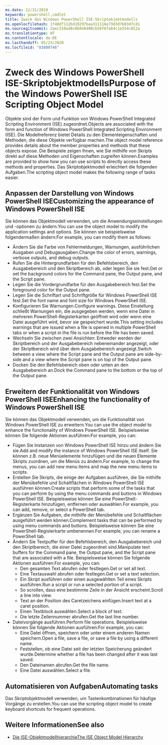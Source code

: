 ```yaml
---
ms.date: 12/31/2019
keywords: powershell,cmdlet
title: Zweck des Windows PowerShell ISE-Skriptobjektmodells
ms.openlocfilehash: 1f48df112bd19297baa311116e79d3d7603d7c81
ms.sourcegitcommit: 2aec310ad0c0b048400cb56f6fa64c1e554c812a
ms.translationtype: HT
ms.contentlocale: de-DE
ms.lasthandoff: 05/23/2020
ms.locfileid: "83809746"
---
```

# <a name="purpose-of-the-windows-powershell-ise-scripting-object-model"></a><span data-ttu-id="5d79f-103">Zweck des Windows PowerShell ISE-Skriptobjektmodells</span><span class="sxs-lookup"><span data-stu-id="5d79f-103">Purpose of the Windows PowerShell ISE Scripting Object Model</span></span>

<span data-ttu-id="5d79f-104">Objekte sind der Form und Funktion von Windows PowerShell Integrated Scripting Environment (ISE) zugeordnet.</span><span class="sxs-lookup"><span data-stu-id="5d79f-104">Objects are associated with the form and function of Windows PowerShell Integrated Scripting Environment (ISE).</span></span> <span data-ttu-id="5d79f-105">Die Modellreferenz bietet Details zu den Elementeigenschaften und Methoden, die diese Objekte verfügbar machen.</span><span class="sxs-lookup"><span data-stu-id="5d79f-105">The object model reference provides details about the member properties and methods that these objects expose.</span></span> <span data-ttu-id="5d79f-106">Die Beispiele zeigen Ihnen, wie Sie mithilfe von Skripts direkt auf diese Methoden und Eigenschaften zugreifen können.</span><span class="sxs-lookup"><span data-stu-id="5d79f-106">Examples are provided to show how you can use scripts to directly access these methods and properties.</span></span> <span data-ttu-id="5d79f-107">Das Skriptobjektmodell erleichtert die folgenden Aufgaben.</span><span class="sxs-lookup"><span data-stu-id="5d79f-107">The scripting object model makes the following range of tasks easier.</span></span>

## <a name="customizing-the-appearance-of-windows-powershell-ise"></a><span data-ttu-id="5d79f-108">Anpassen der Darstellung von Windows PowerShell ISE</span><span class="sxs-lookup"><span data-stu-id="5d79f-108">Customizing the appearance of Windows PowerShell ISE</span></span>

<span data-ttu-id="5d79f-109">Sie können das Objektmodell verwenden, um die Anwendungseinstellungen und -optionen zu ändern.</span><span class="sxs-lookup"><span data-stu-id="5d79f-109">You can use the object model to modify the application settings and options.</span></span> <span data-ttu-id="5d79f-110">Sie können sie beispielsweise folgendermaßen ändern:</span><span class="sxs-lookup"><span data-stu-id="5d79f-110">For example, you can modify them as follows:</span></span>

- <span data-ttu-id="5d79f-111">Ändern Sie die Farbe von Fehlermeldungen, Warnungen, ausführlichen Ausgaben und Debugausgaben.</span><span class="sxs-lookup"><span data-stu-id="5d79f-111">Change the color of errors, warnings, verbose outputs, and debug outputs.</span></span>
- <span data-ttu-id="5d79f-112">Rufen Sie die Hintergrundfarben für den Befehlsbereich, den Ausgabebereich und den Skriptbereich ab, oder legen Sie sie fest.</span><span class="sxs-lookup"><span data-stu-id="5d79f-112">Get or set the background colors for the Command pane, the Output pane, and the Script pane.</span></span>
- <span data-ttu-id="5d79f-113">Legen Sie die Vordergrundfarbe für den Ausgabebereich fest.</span><span class="sxs-lookup"><span data-stu-id="5d79f-113">Set the foreground color for the Output pane.</span></span>
- <span data-ttu-id="5d79f-114">Legen Sie die Schriftart und Schriftgröße für Windows PowerShell ISE fest.</span><span class="sxs-lookup"><span data-stu-id="5d79f-114">Set the font name and font size for Windows PowerShell ISE.</span></span>
- <span data-ttu-id="5d79f-115">Konfigurieren Sie Warnungen.</span><span class="sxs-lookup"><span data-stu-id="5d79f-115">Configure warnings.</span></span> <span data-ttu-id="5d79f-116">Diese Einstellung schließt Warnungen ein, die ausgegeben werden, wenn eine Datei in mehreren PowerShell-Registerkarten geöffnet wird oder wenn eine Datei ausgeführt wird, bevor sie gespeichert wurde.</span><span class="sxs-lookup"><span data-stu-id="5d79f-116">This setting includes warnings that are issued when a file is opened in multiple PowerShell tabs or when a script in the file is run before the file has been saved.</span></span>
- <span data-ttu-id="5d79f-117">Wechseln Sie zwischen zwei Ansichten: Entweder werden der Skriptbereich und der Ausgabebereich nebeneinander angezeigt, oder der Skriptbereich wird über dem Ausgabebereich angezeigt.</span><span class="sxs-lookup"><span data-stu-id="5d79f-117">Switch between a view where the Script pane and the Output pane are side-by-side and a view where the Script pane is on top of the Output pane.</span></span>
- <span data-ttu-id="5d79f-118">Docken Sie den Befehlsbereich oben oder unten an den Ausgabebereich an.</span><span class="sxs-lookup"><span data-stu-id="5d79f-118">Dock the Command pane to the bottom or the top of the Output pane.</span></span>

## <a name="enhancing-the-functionality-of-windows-powershell-ise"></a><span data-ttu-id="5d79f-119">Erweitern der Funktionalität von Windows PowerShell ISE</span><span class="sxs-lookup"><span data-stu-id="5d79f-119">Enhancing the functionality of Windows PowerShell ISE</span></span>

<span data-ttu-id="5d79f-120">Sie können das Objektmodell verwenden, um die Funktionalität von Windows PowerShell ISE zu erweitern.</span><span class="sxs-lookup"><span data-stu-id="5d79f-120">You can use the object model to enhance the functionality of Windows PowerShell ISE.</span></span> <span data-ttu-id="5d79f-121">Beispielsweise können Sie folgende Aktionen ausführen:</span><span class="sxs-lookup"><span data-stu-id="5d79f-121">For example, you can:</span></span>

- <span data-ttu-id="5d79f-122">Fügen Sie Instanzen von Windows PowerShell ISE hinzu und ändern Sie sie.</span><span class="sxs-lookup"><span data-stu-id="5d79f-122">Add and modify the instance of Windows PowerShell ISE itself.</span></span> <span data-ttu-id="5d79f-123">Sie können z.B. neue Menüelemente hinzufügen und die neuen Elemente Skripts zuordnen, um die Menüs zu ändern.</span><span class="sxs-lookup"><span data-stu-id="5d79f-123">For example, to change the menus, you can add new menu items and map the new menu items to scripts.</span></span>
- <span data-ttu-id="5d79f-124">Erstellen Sie Skripts, die einige der Aufgaben ausführen, die Sie mithilfe der Menübefehle und Schaltflächen in Windows PowerShell ISE ausführen können.</span><span class="sxs-lookup"><span data-stu-id="5d79f-124">Create scripts that perform some of the tasks that you can perform by using the menu commands and buttons in Windows PowerShell ISE.</span></span> <span data-ttu-id="5d79f-125">Beispielsweise können Sie eine PowerShell-Registerkarte hinzufügen, entfernen oder auswählen.</span><span class="sxs-lookup"><span data-stu-id="5d79f-125">For example, you can add, remove, or select a PowerShell tab.</span></span>
- <span data-ttu-id="5d79f-126">Ergänzen Sie Aufgaben, die mithilfe der Menübefehle und Schaltflächen ausgeführt werden können.</span><span class="sxs-lookup"><span data-stu-id="5d79f-126">Complement tasks that can be performed by using menu commands and buttons.</span></span> <span data-ttu-id="5d79f-127">Beispielsweise können Sie eine PowerShell-Registerkarte umbenennen.</span><span class="sxs-lookup"><span data-stu-id="5d79f-127">For example, you can rename a PowerShell tab.</span></span>
- <span data-ttu-id="5d79f-128">Ändern Sie Textpuffer für den Befehlsbereich, den Ausgabebereich und den Skriptbereich, die einer Datei zugeordnet sind.</span><span class="sxs-lookup"><span data-stu-id="5d79f-128">Manipulate text buffers for the Command pane, the Output pane, and the Script pane that are associated with a file.</span></span> <span data-ttu-id="5d79f-129">Beispielsweise können Sie folgende Aktionen ausführen:</span><span class="sxs-lookup"><span data-stu-id="5d79f-129">For example, you can:</span></span>
  - <span data-ttu-id="5d79f-130">Den gesamten Text abrufen oder festlegen.</span><span class="sxs-lookup"><span data-stu-id="5d79f-130">Get or set all text.</span></span>
  - <span data-ttu-id="5d79f-131">Eine Textauswahl abrufen oder festlegen.</span><span class="sxs-lookup"><span data-stu-id="5d79f-131">Get or set a text selection.</span></span>
  - <span data-ttu-id="5d79f-132">Ein Skript ausführen oder einen ausgewählten Teil eines Skripts ausführen.</span><span class="sxs-lookup"><span data-stu-id="5d79f-132">Run a script or run a selected portion of a script.</span></span>
  - <span data-ttu-id="5d79f-133">So scrollen, dass eine bestimmte Zeile in der Ansicht erscheint.</span><span class="sxs-lookup"><span data-stu-id="5d79f-133">Scroll a line into view.</span></span>
  - <span data-ttu-id="5d79f-134">Text an der Position des Caretzeichens einfügen.</span><span class="sxs-lookup"><span data-stu-id="5d79f-134">Insert text at a caret position.</span></span>
  - <span data-ttu-id="5d79f-135">Einen Textblock auswählen.</span><span class="sxs-lookup"><span data-stu-id="5d79f-135">Select a block of text.</span></span>
  - <span data-ttu-id="5d79f-136">Die letzte Zeilennummer abrufen.</span><span class="sxs-lookup"><span data-stu-id="5d79f-136">Get the last line number.</span></span>
- <span data-ttu-id="5d79f-137">Dateivorgänge ausführen.</span><span class="sxs-lookup"><span data-stu-id="5d79f-137">Perform file operations.</span></span> <span data-ttu-id="5d79f-138">Beispielsweise können Sie folgende Aktionen ausführen:</span><span class="sxs-lookup"><span data-stu-id="5d79f-138">For example, you can:</span></span>
  - <span data-ttu-id="5d79f-139">Eine Datei öffnen, speichern oder unter einem anderen Namen speichern.</span><span class="sxs-lookup"><span data-stu-id="5d79f-139">Open a file, save a file, or save a file by using a different name.</span></span>
  - <span data-ttu-id="5d79f-140">Feststellen, ob eine Datei seit der letzten Speicherung geändert wurde.</span><span class="sxs-lookup"><span data-stu-id="5d79f-140">Determine whether a file has been changed after it was last saved.</span></span>
  - <span data-ttu-id="5d79f-141">Den Dateinamen abrufen.</span><span class="sxs-lookup"><span data-stu-id="5d79f-141">Get the file name.</span></span>
  - <span data-ttu-id="5d79f-142">Eine Datei auswählen.</span><span class="sxs-lookup"><span data-stu-id="5d79f-142">Select a file.</span></span>

## <a name="automating-tasks"></a><span data-ttu-id="5d79f-143">Automatisieren von Aufgaben</span><span class="sxs-lookup"><span data-stu-id="5d79f-143">Automating tasks</span></span>

<span data-ttu-id="5d79f-144">Das Skriptobjektmodell verwenden, um Tastenkombinationen für häufige Vorgänge zu erstellen.</span><span class="sxs-lookup"><span data-stu-id="5d79f-144">You can use the scripting object model to create keyboard shortcuts for frequent operations.</span></span>

## <a name="see-also"></a><span data-ttu-id="5d79f-145">Weitere Informationen</span><span class="sxs-lookup"><span data-stu-id="5d79f-145">See also</span></span>

- [<span data-ttu-id="5d79f-146">Die ISE-Objektmodellhierarchie</span><span class="sxs-lookup"><span data-stu-id="5d79f-146">The ISE Object Model Hierarchy</span></span>](The-ISE-Object-Model-Hierarchy.md)
